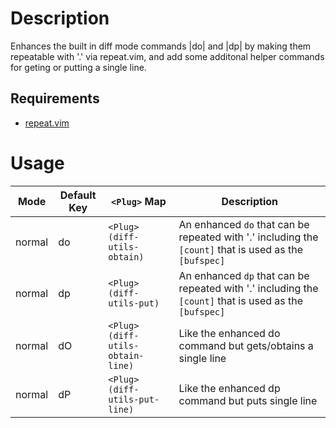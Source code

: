 Description
===========
Enhances the built in diff mode commands |do| and |dp| by making them
repeatable with '.' via repeat.vim, and add some additonal helper commands for
geting or putting a single line.

Requirements
-----------
* [repeat.vim](https://github.com/tpope/vim-repeat)

Usage
=====
| Mode   | Default Key | `<Plug>` Map                     | Description                                                                                            |
| ----   | ----------- | -------------------------------- | ------------------------------------------------------------------------------------------------------ |
| normal | do          | `<Plug>(diff-utils-obtain)`      | An enhanced `do` that can be repeated with '.' including the `[count]` that is used as the `[bufspec]` |
| normal | dp          | `<Plug>(diff-utils-put)`         | An enhanced `dp` that can be repeated with '.' including the `[count]` that is used as the `[bufspec]` |
| normal | dO          | `<Plug>(diff-utils-obtain-line)` | Like the enhanced do command but gets/obtains a single line                                            |
| normal | dP          | `<Plug>(diff-utils-put-line)`    | Like the enhanced dp command but puts single line                                                      |
